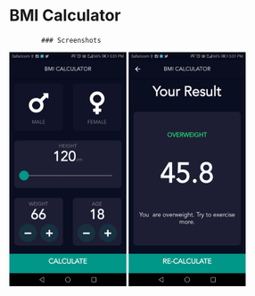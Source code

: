 
# BMI Calculator

            ### Screenshots
 <img src="ScreenShots/screen1.jpeg" width="210"> <img src="ScreenShots/screen2.jpeg" width="210">

